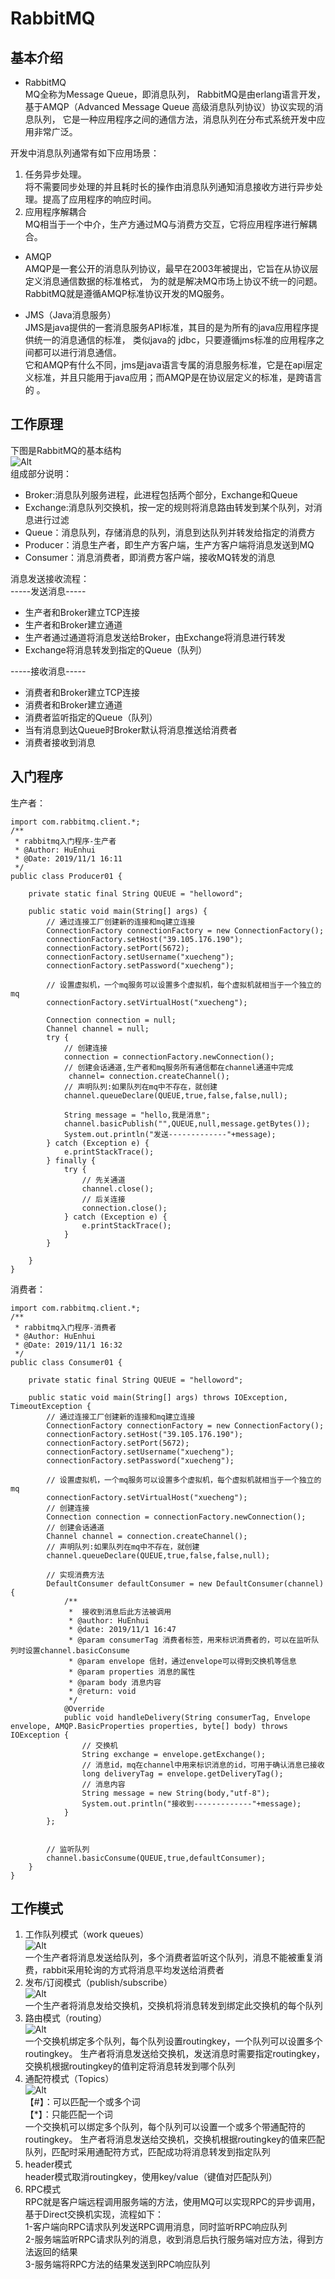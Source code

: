 # RabbitMQ

## 基本介绍
-  RabbitMQ     
MQ全称为Message Queue，即消息队列， RabbitMQ是由erlang语言开发，基于AMQP（Advanced Message Queue 高级消息队列协议）协议实现的消息队列，
它是一种应用程序之间的通信方法，消息队列在分布式系统开发中应用非常广泛。   
     
开发中消息队列通常有如下应用场景：   
1. 任务异步处理。   
  将不需要同步处理的并且耗时长的操作由消息队列通知消息接收方进行异步处理。提高了应用程序的响应时间。
2. 应用程序解耦合  
  MQ相当于一个中介，生产方通过MQ与消费方交互，它将应用程序进行解耦合。


-  AMQP     
AMQP是一套公开的消息队列协议，最早在2003年被提出，它旨在从协议层定义消息通信数据的标准格式，
 为的就是解决MQ市场上协议不统一的问题。RabbitMQ就是遵循AMQP标准协议开发的MQ服务。 
 
- JMS（Java消息服务）        
JMS是java提供的一套消息服务API标准，其目的是为所有的java应用程序提供统一的消息通信的标准，
类似java的 jdbc，只要遵循jms标准的应用程序之间都可以进行消息通信。    
它和AMQP有什么不同，jms是java语言专属的消息服务标准，它是在api层定义标准，并且只能用于java应用；而AMQP是在协议层定义的标准，是跨语言的 。

## 工作原理
下图是RabbitMQ的基本结构    
![Alt](./RabbitMQimg/rabbitmq原理.png)   
组成部分说明： 
- Broker:消息队列服务进程，此进程包括两个部分，Exchange和Queue
- Exchange:消息队列交换机，按一定的规则将消息路由转发到某个队列，对消息进行过滤
- Queue：消息队列，存储消息的队列，消息到达队列并转发给指定的消费方
- Producer：消息生产者，即生产方客户端，生产方客户端将消息发送到MQ
- Consumer：消息消费者，即消费方客户端，接收MQ转发的消息

消息发送接收流程：   
-----发送消息-----
- 生产者和Broker建立TCP连接
- 生产者和Broker建立通道
- 生产者通过通道将消息发送给Broker，由Exchange将消息进行转发
- Exchange将消息转发到指定的Queue（队列）

-----接收消息-----
- 消费者和Broker建立TCP连接
- 消费者和Broker建立通道
- 消费者监听指定的Queue（队列）
- 当有消息到达Queue时Broker默认将消息推送给消费者
- 消费者接收到消息

## 入门程序
生产者：
```
import com.rabbitmq.client.*;
/**
 * rabbitmq入门程序-生产者
 * @Author: HuEnhui
 * @Date: 2019/11/1 16:11
 */
public class Producer01 {

    private static final String QUEUE = "helloword";

    public static void main(String[] args) {
        // 通过连接工厂创建新的连接和mq建立连接
        ConnectionFactory connectionFactory = new ConnectionFactory();
        connectionFactory.setHost("39.105.176.190");
        connectionFactory.setPort(5672);
        connectionFactory.setUsername("xuecheng");
        connectionFactory.setPassword("xuecheng");

        // 设置虚拟机，一个mq服务可以设置多个虚拟机，每个虚拟机就相当于一个独立的mq
        connectionFactory.setVirtualHost("xuecheng");

        Connection connection = null;
        Channel channel = null;
        try {
            // 创建连接
            connection = connectionFactory.newConnection();
            // 创建会话通道,生产者和mq服务所有通信都在channel通道中完成
             channel= connection.createChannel();
            // 声明队列:如果队列在mq中不存在，就创建
            channel.queueDeclare(QUEUE,true,false,false,null);

            String message = "hello,我是消息";
            channel.basicPublish("",QUEUE,null,message.getBytes());
            System.out.println("发送-------------"+message);
        } catch (Exception e) {
            e.printStackTrace();
        } finally {
            try {
                // 先关通道
                channel.close();
                // 后关连接
                connection.close();
            } catch (Exception e) {
                e.printStackTrace();
            }
        }

    }
}
```
消费者：
```
import com.rabbitmq.client.*;
/**
 * rabbitmq入门程序-消费者
 * @Author: HuEnhui
 * @Date: 2019/11/1 16:32
 */
public class Consumer01 {

    private static final String QUEUE = "helloword";

    public static void main(String[] args) throws IOException, TimeoutException {
        // 通过连接工厂创建新的连接和mq建立连接
        ConnectionFactory connectionFactory = new ConnectionFactory();
        connectionFactory.setHost("39.105.176.190");
        connectionFactory.setPort(5672);
        connectionFactory.setUsername("xuecheng");
        connectionFactory.setPassword("xuecheng");

        // 设置虚拟机，一个mq服务可以设置多个虚拟机，每个虚拟机就相当于一个独立的mq
        connectionFactory.setVirtualHost("xuecheng");
        // 创建连接
        Connection connection = connectionFactory.newConnection();
        // 创建会话通道
        Channel channel = connection.createChannel();
        // 声明队列:如果队列在mq中不存在，就创建
        channel.queueDeclare(QUEUE,true,false,false,null);

        // 实现消费方法
        DefaultConsumer defaultConsumer = new DefaultConsumer(channel){
            /**
             *  接收到消息后此方法被调用
             * @author: HuEnhui
             * @date: 2019/11/1 16:47
             * @param consumerTag 消费者标签，用来标识消费者的，可以在监听队列时设置channel.basicConsume
             * @param envelope 信封，通过envelope可以得到交换机等信息
             * @param properties 消息的属性
             * @param body 消息内容
             * @return: void
             */
            @Override
            public void handleDelivery(String consumerTag, Envelope envelope, AMQP.BasicProperties properties, byte[] body) throws IOException {
                // 交换机
                String exchange = envelope.getExchange();
                // 消息id，mq在channel中用来标识消息的id，可用于确认消息已接收
                long deliveryTag = envelope.getDeliveryTag();
                // 消息内容
                String message = new String(body,"utf-8");
                System.out.println("接收到-------------"+message);
            }
        };
        
        
        // 监听队列
        channel.basicConsume(QUEUE,true,defaultConsumer);
    }
}
```

## 工作模式
1. 工作队列模式（work queues）    
![Alt](./RabbitMQimg/工作队列模式.png)        
一个生产者将消息发送给队列，多个消费者监听这个队列，消息不能被重复消费，rabbit采用轮询的方式将消息平均发送给消费者
2. 发布/订阅模式（publish/subscribe）   
![Alt](./RabbitMQimg/发布订阅模式.png)        
一个生产者将消息发给交换机，交换机将消息转发到绑定此交换机的每个队列 
3. 路由模式（routing）     
![Alt](./RabbitMQimg/路由模式.png)      
一个交换机绑定多个队列，每个队列设置routingkey，一个队列可以设置多个routingkey。
生产者将消息发送给交换机，发送消息时需要指定routingkey，交换机根据routingkey的值判定将消息转发到哪个队列
4. 通配符模式（Topics）    
![Alt](./RabbitMQimg/通配符模式.png)          
【#】：可以匹配一个或多个词        
【*】：只能匹配一个词           
一个交换机可以绑定多个队列，每个队列可以设置一个或多个带通配符的routingkey。
生产者将消息发送给交换机，交换机根据routingkey的值来匹配队列，匹配时采用通配符方式，匹配成功将消息转发到指定队列
5. header模式     
header模式取消routingkey，使用key/value（键值对匹配队列）
6. RPC模式        
RPC就是客户端远程调用服务端的方法，使用MQ可以实现RPC的异步调用，基于Direct交换机实现，流程如下：     
1-客户端向RPC请求队列发送RPC调用消息，同时监听RPC响应队列      
2-服务端监听RPC请求队列的消息，收到消息后执行服务端对应方法，得到方法返回的结果      
3-服务端将RPC方法的结果发送到RPC响应队列        


